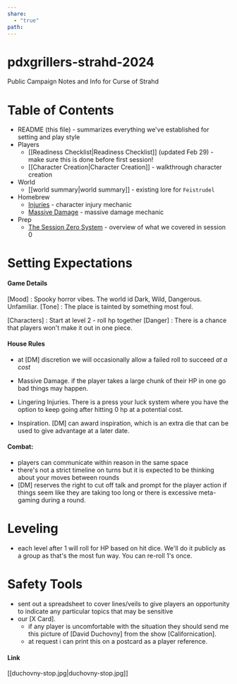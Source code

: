 ```yaml
---
share:
  - "true"
path: 
---
```



# pdxgrillers-strahd-2024
Public Campaign Notes and Info for Curse of Strahd


# Table of Contents

* README (this file) - summarizes everything we've established for setting and play style
* Players
	* [[Readiness Checklist|Readiness Checklist]] (updated Feb 29) - make sure this is done before first session!
	* [[Character Creation|Character Creation]] - walkthrough character creation
* World
	* [[world summary|world summary]]  - existing lore for `Feistrudel`
* Homebrew
	* [Injuries](homebrew/Injuries.md) - character injury mechanic
	* [Massive Damage](homebrew/Massive%20Damage.md) - massive damage mechanic
* Prep
	* [The Session Zero System](Prep/The%20Session%20Zero%20System.md) - overview of what we covered in session 0
# Setting Expectations

#### Game Details
[Mood] : Spooky horror vibes.  The world id Dark, Wild, Dangerous.  Unfamiliar.
[Tone] :  The place is tainted by something most foul.  

[Characters] : Start at level 2 - roll hp together
[Danger] : There is a chance that players won't make it out in one piece.

#### House Rules

* at [DM] discretion we will occasionally allow a failed roll to succeed *at a cost*
* Massive Damage.  if the player takes a large chunk of their HP in one go bad things may happen.
* Lingering Injuries.  There is a press your luck system where you have the option to keep going after hitting 0 hp at a potential cost.

* Inspiration.  [DM] can award inspiration, which is an extra die that can be used to give advantage at a later date.
#### Combat:

* players can communicate within reason in the same space
* there's not a strict timeline on turns but it is expected to be thinking about your moves between rounds
* [DM] reserves the right to cut off talk and prompt for the player action if things seem like they are taking too long or there is excessive meta-gaming during a round.

# Leveling

* each level after 1 will roll for HP based on hit dice.  We'll do it publicly as a group as that's the most fun way.  You can re-roll 1's once.

# Safety Tools

* sent out a spreadsheet to cover lines/veils to give players an opportunity to indicate any particular topics that may be sensitive
* our [X Card].  
	* if any player is uncomfortable with the situation they should send me this picture of [David Duchovny] from the show [Californication].
	* at request i can print this on a postcard as a player reference.


#### Link

[[duchovny-stop.jpg|duchovny-stop.jpg]]